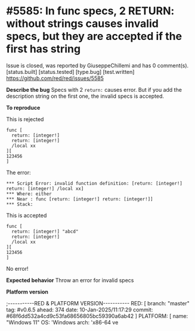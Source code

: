 
#5585: In func specs, 2 RETURN: without strings causes invalid specs, but they are accepted if the first has string
================================================================================
Issue is closed, was reported by GiuseppeChillemi and has 0 comment(s).
[status.built] [status.tested] [type.bug] [test.written]
<https://github.com/red/red/issues/5585>


**Describe the bug**
Specs with 2 `return:` causes error. But if you add the description string on the first one, the invalid specs is accepted.
 

**To reproduce**

This is rejected

```
func [
  return: [integer!] 
  return: [integer!]  
  /local xx
][
123456
]
```
The error:
```
*** Script Error: invalid function definition: [return: [integer!] return: [integer!] /local xx]
*** Where: either
*** Near : func [return: [integer!] return: [integer!]]
*** Stack:  
```
This is accepted

```
func [
  return: [integer!] "abcd" 
  return: [integer!]
  /local xx
][
123456
]
```
No error!

**Expected behavior**
Throw an error for invalid specs

**Platform version**

;-----------RED & PLATFORM VERSION----------- 
RED: [ branch: "master" tag: #v0.6.5 ahead: 374 date: 10-Jan-2025/11:17:29 commit: #68f6dd532a4cd9c53fa68656805bc59390a6ab42 ]
PLATFORM: [ name: "Windows 11" OS: 'Windows arch: 'x86-64 ve



